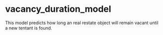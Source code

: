 # vacancy_duration_model
This model predicts how long an real restate object will remain vacant until a new tentant is found.
